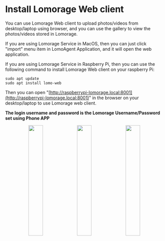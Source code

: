 # Install Lomorage Web client

You can use Lomorage Web client to upload photos/videos from desktop/laptop using browser, and you can use the gallery to view the photos/videos stored in Lomorage.

If you are using Lomorage Service in MacOS, then you can just click "import" menu item in LomoAgent Application, and it will open the web application.

If you are using Lomorage Service in Raspberry Pi, then you can use the following command to install Lomorage Web client on your raspberry Pi:

```
sudo apt update
sudo apt install lomo-web
```

Then you can open "[http://raspberrypi-lomorage.local:8001](http://raspberrypi-lomorage.local:8001)" in the browser on your desktop/laptop to use Lomorage web client.

**The login username and password is the Lomorage Username/Password set using Phone APP**

<div align="center">
<p class="screenshoot">
  <img width="30%" src="/img/installation/lomo-web-login.png">
  <img width="30%" src="/img/installation/lomo-web-upload.png">
  <img width="30%" src="/img/installation/lomo-web-gallery.png">
</p>
</div>